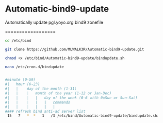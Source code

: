 Automatic-bind9-update
======================

Automatically update pgl.yoyo.org bind9 zonefile


==================
```bash
cd /etc/bind
```
```bash
git clone https://github.com/MLWALK3R/Automatic-bind9-update.git 
```
```bash
chmod +x /etc/bind/Automatic-bind9-update/bindupdate.sh
```
```bash
nano /etc/cron.d/bindupdate
```

```bash

#minute (0-59)
#|   hour (0-23)
#|   |    day of the month (1-31)
#|   |    |   month of the year (1-12 or Jan-Dec)
#|   |    |   |   day of the week (0-6 with 0=Sun or Sun-Sat)
#|   |    |   |   |   commands
#|   |    |   |   |   |
#### refresh bind anti-ad server list
 15   7   *  *   1   /3 /etc/bind/Automatic-bind9-update/bindupdate.sh>> /dev/null 2>&1
```
